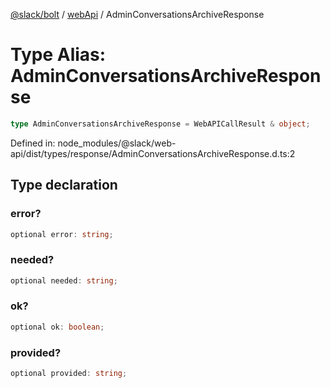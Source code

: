 [@slack/bolt](../../../../index.md) / [webApi](../index.md) / AdminConversationsArchiveResponse

# Type Alias: AdminConversationsArchiveResponse

```ts
type AdminConversationsArchiveResponse = WebAPICallResult & object;
```

Defined in: node\_modules/@slack/web-api/dist/types/response/AdminConversationsArchiveResponse.d.ts:2

## Type declaration

### error?

```ts
optional error: string;
```

### needed?

```ts
optional needed: string;
```

### ok?

```ts
optional ok: boolean;
```

### provided?

```ts
optional provided: string;
```
